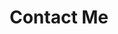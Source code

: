 ---
title: 'Contact Me'
slug: 'contact-me'
draft: false
layout: 'contact-me'
menu:
  main:
    name: Contact Me
    weight: 3
    params:
      icon: mail
---